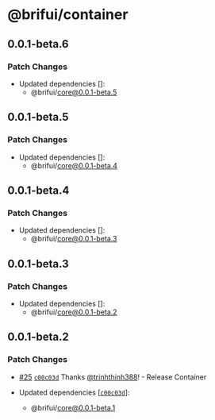 # @brifui/container

## 0.0.1-beta.6

### Patch Changes

- Updated dependencies []:
  - @brifui/core@0.0.1-beta.5

## 0.0.1-beta.5

### Patch Changes

- Updated dependencies []:
  - @brifui/core@0.0.1-beta.4

## 0.0.1-beta.4

### Patch Changes

- Updated dependencies []:
  - @brifui/core@0.0.1-beta.3

## 0.0.1-beta.3

### Patch Changes

- Updated dependencies []:
  - @brifui/core@0.0.1-beta.2

## 0.0.1-beta.2

### Patch Changes

- [#25](https://github.com/brifui-org/brif-ui/pull/25) [`c00c03d`](https://github.com/brifui-org/brif-ui/commit/c00c03d17b1230204b0f5b2a82968aa8bd4cc5fa) Thanks [@trinhthinh388](https://github.com/trinhthinh388)! - Release Container

- Updated dependencies [[`c00c03d`](https://github.com/brifui-org/brif-ui/commit/c00c03d17b1230204b0f5b2a82968aa8bd4cc5fa)]:
  - @brifui/core@0.0.1-beta.1
